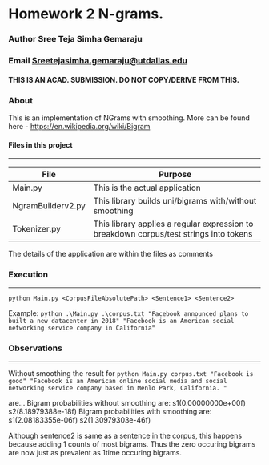 # Homework 2 N-grams.
### Author  **Sree Teja Simha Gemaraju**
### Email    **Sreetejasimha.gemaraju@utdallas.edu**
#### THIS IS AN ACAD. SUBMISSION. DO NOT COPY/DERIVE FROM THIS.

### About
This is an implementation of NGrams with smoothing. More can be found here - 
https://en.wikipedia.org/wiki/Bigram

#### Files in this project
-------------------------------------------------------------------------------------------------------------------------
| File | Purpose |
|-----------------|----------------------------------------------------------------------------------------|
| Main.py | This is the actual application |
| NgramBuilderv2.py | This library builds uni/bigrams with/without smoothing |
| Tokenizer.py | This library applies a regular expression to breakdown corpus/test strings into tokens |12345

The details of the application are within the files as comments

### Execution
--------------------------------------------------------------------------------------------------------------------------

`python Main.py <CorpusFileAbsolutePath> <Sentence1> <Sentence2>`

Example: 
`python .\Main.py .\corpus.txt "Facebook announced plans to built a new datacenter in 2018" "Facebook is an American social networking service company in California"`
    
### Observations
---------------------------------------------------------------------------------------------------------------------------
Without smoothing the result for
`python Main.py corpus.txt "Facebook is good" "Facebook is an American online social media and social networking service company based in Menlo Park, California. "`

are...
Bigram probabilities without smoothing are: s1(0.00000000e+00f)    s2(8.18979388e-18f)
Bigram probabilities with smoothing are: s1(2.08183355e-06f)    s2(1.30979303e-46f)

Although sentence2 is same as a sentence in the corpus, this happens because adding 1 counts of most bigrams. Thus the zero occuring bigrams are now just as prevalent as 1time occuring bigrams.
